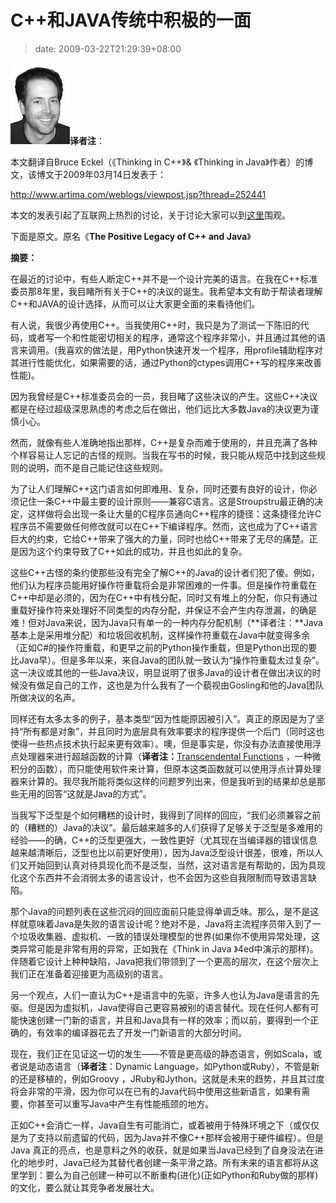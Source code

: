 # C++和JAVA传统中积极的一面
>date: 2009-03-22T21:29:39+08:00


**[![bruceeckel](/assets/images/coolshell.cn/wp-content/uploads/2009/03/bruceeckel.jpg "bruceeckel")](/assets/images/coolshell.cn/wp-content/uploads/2009/03/bruceeckel.jpg)译者注**：


本文翻译自Bruce Eckel（《Thinking in C++》& 《Thinking in Java》作者）的博文，该博文于2009年03月14日发表于：


<http://www.artima.com/weblogs/viewpost.jsp?thread=252441>


本文的发表引起了互联网上热烈的讨论，关于讨论大家可以到[这里](http://www.artima.com/forums/flat.jsp?forum=106&thread=252441)围观。


下面是原文。原名《**The Positive Legacy of C++ and Java**》


**摘要：**


在最近的讨论中，有些人断定C++并不是一个设计完美的语言。在我在C++标准委员那8年里，我目睹所有关于C++的决议的诞生。我希望本文有助于帮读者理解C++和JAVA的设计选择，从而可以让大家更全面的来看待他们。  




有人说，我很少再使用C++。当我使用C++时，我只是为了测试一下陈旧的代码，或者写一个和性能密切相关的程序，通常这个程序非常小，并且通过其他的语言来调用。(我喜欢的做法是，用Python快速开发一个程序，用profile辅助程序对其进行性能优化，如果需要的话，通过Python的ctypes调用C++写的程序来改善性能)。


因为我曾经是C++标准委员会的一员，我目睹了这些决议的产生。这些C++决议都是在经过超级深思熟虑的考虑之后在做出，他们远比大多数Java的决议更为谨慎小心。


然而，就像有些人准确地指出那样，C++是复杂而难于使用的，并且充满了各种个样容易让人忘记的古怪的规则。当我在写书的时候，我只能从规范中找到这些规则的说明，而不是自己能记住这些规则。


为了让人们理解C++这门语言如何即难用、复杂，同时还要有良好的设计，你必须记住一条C++中最主要的设计原则——兼容C语言。这是Stroupstru最正确的决定，这样做将会出现一条让大量的C程序员通向C++程序的捷径：这条捷径允许C程序员不需要做任何修改就可以在C++下编译程序。然而，这也成为了C++语言巨大的约束，它给C++带来了强大的力量，同时也给C++带来了无尽的痛楚。正是因为这个约束导致了C++如此的成功，并且也如此的复杂。


这些C++古怪的条约使那些没有完全了解C++的Java的设计者们犯了傻。例如，他们认为程序员能用好操作符重载将会是非常困难的一件事。但是操作符重载在C++中却是必须的，因为在C++中有栈分配，同时又有堆上的分配，你只有通过重载好操作符来处理好不同类型的内存分配，并保证不会产生内存泄漏，的确是难！但对Java来说，因为Java只有单一的一种内存分配机制（**译者注：**Java基本上是采用堆分配）和垃圾回收机制，这样操作符重载在Java中就变得多余（正如C#的操作符重载，和更早之前的Python操作重载，但是Python出现的要比Java早）。但是多年以来，来自Java的团队就一致认为“操作符重载太过复杂”。这一决议或其他的一些Java决议，明显说明了很多Java的设计者在做出决议的时候没有做足自己的工作，这也是为什么我有了一个藐视由Gosling和他的Java团队所做决议的名声。


同样还有太多太多的例子，基本类型“因为性能原因被引入”。真正的原因是为了坚持“所有都是对象”，并且同时为底层具有效率要求的程序提供一个后门（同时这也使得一些热点技术执行起来更有效率）。噢，但是事实是，你没有办法直接使用浮点处理器来进行超越函数的计算（**译者注：**[Transcendental Functions](https://en.wikipedia.org/wiki/Transcendental_function) ，一种微积分的函数），而只能使用软件来计算，但原本这类函数就可以使用浮点计算处理器来计算的。我尽我所能将类似这样的问题罗列出来，但是我听到的结果却总是那些无用的回答“这就是Java的方式”。


当我写下泛型是个如何糟糕的设计时，我得到了同样的回应，“我们必须兼容之前的（糟糕的）Java的决议”。最后越来越多的人们获得了足够关于泛型是多难用的经验——的确，C++的泛型更强大，一致性更好（尤其现在当编译器的错误信息越来越清晰后，泛型也比以前更好使用），因为Java泛型设计很差，很难，所以人们又开始回到认真对待具现化而不是泛型，当然，这对语言是有帮助的，因为具现化这个东西并不会消弱太多的语言设计，也不会因为这些自我限制而导致语言缺陷。


那个Java的问题列表在这些沉闷的回应面前只能显得单调乏味。那么，是不是这样就意味着Java是失败的语言设计呢？绝对不是，Java将主流程序员带入到了一个垃圾收集器、虚拟机、一致的错误处理模型的世界(如果你不使用异常处理，这类异常可能是非常有用的异常，正如我在《Think in Java 》4ed中演示的那样)。伴随着它设计上种种缺陷，Java把我们带领到了一个更高的层次，在这个层次上我们正在准备着迎接更为高级别的语言。


另一个观点，人们一直认为C++是语言中的先驱，许多人也认为Java是语言的先驱。但是因为虚拟机，Java使得自己更容易被别的语言替代。现在任何人都有可能快速创建一门新的语言，并且和Java具有一样的效率；而以前，要得到一个正确的，有效率的编译器花去了开发一门新语言的大部分时间。


现在，我们正在见证这一切的发生——不管是更高级的静态语言，例如Scala，或者说是动态语言（**译者注**：Dynamic Language，如Python或Ruby），不管是新的还是移植的，例如Groovy ，JRuby和Jython。这就是未来的趋势，并且其过度将会非常的平滑，因为你可以在已有的Java代码中使用这些新语言，如果有需要，你甚至可以重写Java中产生有性能瓶颈的地方。


正如C++会消亡一样，Java自生有可能消亡，或着被用于特殊环境之下（或仅仅是为了支持以前遗留的代码，因为Java并不像C++那样会被用于硬件编程）。但是Java 真正的亮点，也是意料之外的收获，就是如果当Java已经到了自身没法在进化的地步时，Java已经为其替代者创建一条平滑之路。所有未来的语言都将从这里学到：要么为自己创建一种可以不断重构(进化)(正如Python和Ruby做的那样)的文化，要么就让其竞争者发展壮大。


